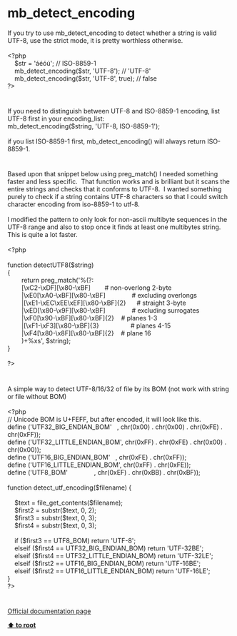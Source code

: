 # mb_detect_encoding




<div class="phpcode"><span class="html">
If you try to use mb_detect_encoding to detect whether a string is valid UTF-8, use the strict mode, it is pretty worthless otherwise.<br><br><span class="default">&lt;?php<br>&#xA0; &#xA0; $str </span><span class="keyword">= </span><span class="string">&apos;&#xE1;&#xE9;&#xF3;&#xFA;&apos;</span><span class="keyword">; </span><span class="comment">// ISO-8859-1<br>&#xA0; &#xA0; </span><span class="default">mb_detect_encoding</span><span class="keyword">(</span><span class="default">$str</span><span class="keyword">, </span><span class="string">&apos;UTF-8&apos;</span><span class="keyword">); </span><span class="comment">// &apos;UTF-8&apos;<br>&#xA0; &#xA0; </span><span class="default">mb_detect_encoding</span><span class="keyword">(</span><span class="default">$str</span><span class="keyword">, </span><span class="string">&apos;UTF-8&apos;</span><span class="keyword">, </span><span class="default">true</span><span class="keyword">); </span><span class="comment">// false<br></span><span class="default">?&gt;</span>
</span>
</div>
  

#


<div class="phpcode"><span class="html">
If you need to distinguish between UTF-8 and ISO-8859-1 encoding, list UTF-8 first in your encoding_list:<br>mb_detect_encoding($string, &apos;UTF-8, ISO-8859-1&apos;);<br><br>if you list ISO-8859-1 first, mb_detect_encoding() will always return ISO-8859-1.</span>
</div>
  

#


<div class="phpcode"><span class="html">
Based upon that snippet below using preg_match() I needed something faster and less specific.&#xA0; That function works and is brilliant but it scans the entire strings and checks that it conforms to UTF-8.&#xA0; I wanted something purely to check if a string contains UTF-8 characters so that I could switch character encoding from iso-8859-1 to utf-8.<br><br>I modified the pattern to only look for non-ascii multibyte sequences in the UTF-8 range and also to stop once it finds at least one multibytes string.&#xA0; This is quite a lot faster.<br><br><span class="default">&lt;?php<br><br></span><span class="keyword">function </span><span class="default">detectUTF8</span><span class="keyword">(</span><span class="default">$string</span><span class="keyword">)<br>{<br>&#xA0; &#xA0; &#xA0; &#xA0; return </span><span class="default">preg_match</span><span class="keyword">(</span><span class="string">&apos;%(?:<br>&#xA0; &#xA0; &#xA0; &#xA0; [\xC2-\xDF][\x80-\xBF]&#xA0; &#xA0; &#xA0; &#xA0; # non-overlong 2-byte<br>&#xA0; &#xA0; &#xA0; &#xA0; |\xE0[\xA0-\xBF][\x80-\xBF]&#xA0; &#xA0; &#xA0; &#xA0; &#xA0; &#xA0; &#xA0;&#xA0; # excluding overlongs<br>&#xA0; &#xA0; &#xA0; &#xA0; |[\xE1-\xEC\xEE\xEF][\x80-\xBF]{2}&#xA0; &#xA0; &#xA0; # straight 3-byte<br>&#xA0; &#xA0; &#xA0; &#xA0; |\xED[\x80-\x9F][\x80-\xBF]&#xA0; &#xA0; &#xA0; &#xA0; &#xA0; &#xA0; &#xA0;&#xA0; # excluding surrogates<br>&#xA0; &#xA0; &#xA0; &#xA0; |\xF0[\x90-\xBF][\x80-\xBF]{2}&#xA0; &#xA0; # planes 1-3<br>&#xA0; &#xA0; &#xA0; &#xA0; |[\xF1-\xF3][\x80-\xBF]{3}&#xA0; &#xA0; &#xA0; &#xA0; &#xA0; &#xA0; &#xA0; &#xA0; &#xA0; # planes 4-15<br>&#xA0; &#xA0; &#xA0; &#xA0; |\xF4[\x80-\x8F][\x80-\xBF]{2}&#xA0; &#xA0; # plane 16<br>&#xA0; &#xA0; &#xA0; &#xA0; )+%xs&apos;</span><span class="keyword">, </span><span class="default">$string</span><span class="keyword">);<br>}<br><br></span><span class="default">?&gt;</span>
</span>
</div>
  

#


<div class="phpcode"><span class="html">
A simple way to detect UTF-8/16/32 of file by its BOM (not work with string or file without BOM)<br><br><span class="default">&lt;?php<br></span><span class="comment">// Unicode BOM is U+FEFF, but after encoded, it will look like this.<br></span><span class="default">define </span><span class="keyword">(</span><span class="string">&apos;UTF32_BIG_ENDIAN_BOM&apos;&#xA0;&#xA0; </span><span class="keyword">, </span><span class="default">chr</span><span class="keyword">(</span><span class="default">0x00</span><span class="keyword">) . </span><span class="default">chr</span><span class="keyword">(</span><span class="default">0x00</span><span class="keyword">) . </span><span class="default">chr</span><span class="keyword">(</span><span class="default">0xFE</span><span class="keyword">) . </span><span class="default">chr</span><span class="keyword">(</span><span class="default">0xFF</span><span class="keyword">));<br></span><span class="default">define </span><span class="keyword">(</span><span class="string">&apos;UTF32_LITTLE_ENDIAN_BOM&apos;</span><span class="keyword">, </span><span class="default">chr</span><span class="keyword">(</span><span class="default">0xFF</span><span class="keyword">) . </span><span class="default">chr</span><span class="keyword">(</span><span class="default">0xFE</span><span class="keyword">) . </span><span class="default">chr</span><span class="keyword">(</span><span class="default">0x00</span><span class="keyword">) . </span><span class="default">chr</span><span class="keyword">(</span><span class="default">0x00</span><span class="keyword">));<br></span><span class="default">define </span><span class="keyword">(</span><span class="string">&apos;UTF16_BIG_ENDIAN_BOM&apos;&#xA0;&#xA0; </span><span class="keyword">, </span><span class="default">chr</span><span class="keyword">(</span><span class="default">0xFE</span><span class="keyword">) . </span><span class="default">chr</span><span class="keyword">(</span><span class="default">0xFF</span><span class="keyword">));<br></span><span class="default">define </span><span class="keyword">(</span><span class="string">&apos;UTF16_LITTLE_ENDIAN_BOM&apos;</span><span class="keyword">, </span><span class="default">chr</span><span class="keyword">(</span><span class="default">0xFF</span><span class="keyword">) . </span><span class="default">chr</span><span class="keyword">(</span><span class="default">0xFE</span><span class="keyword">));<br></span><span class="default">define </span><span class="keyword">(</span><span class="string">&apos;UTF8_BOM&apos;&#xA0; &#xA0; &#xA0; &#xA0; &#xA0; &#xA0; &#xA0;&#xA0; </span><span class="keyword">, </span><span class="default">chr</span><span class="keyword">(</span><span class="default">0xEF</span><span class="keyword">) . </span><span class="default">chr</span><span class="keyword">(</span><span class="default">0xBB</span><span class="keyword">) . </span><span class="default">chr</span><span class="keyword">(</span><span class="default">0xBF</span><span class="keyword">));<br><br>function </span><span class="default">detect_utf_encoding</span><span class="keyword">(</span><span class="default">$filename</span><span class="keyword">) {<br><br>&#xA0; &#xA0; </span><span class="default">$text </span><span class="keyword">= </span><span class="default">file_get_contents</span><span class="keyword">(</span><span class="default">$filename</span><span class="keyword">);<br>&#xA0; &#xA0; </span><span class="default">$first2 </span><span class="keyword">= </span><span class="default">substr</span><span class="keyword">(</span><span class="default">$text</span><span class="keyword">, </span><span class="default">0</span><span class="keyword">, </span><span class="default">2</span><span class="keyword">);<br>&#xA0; &#xA0; </span><span class="default">$first3 </span><span class="keyword">= </span><span class="default">substr</span><span class="keyword">(</span><span class="default">$text</span><span class="keyword">, </span><span class="default">0</span><span class="keyword">, </span><span class="default">3</span><span class="keyword">);<br>&#xA0; &#xA0; </span><span class="default">$first4 </span><span class="keyword">= </span><span class="default">substr</span><span class="keyword">(</span><span class="default">$text</span><span class="keyword">, </span><span class="default">0</span><span class="keyword">, </span><span class="default">3</span><span class="keyword">);<br>&#xA0; &#xA0; <br>&#xA0; &#xA0; if (</span><span class="default">$first3 </span><span class="keyword">== </span><span class="default">UTF8_BOM</span><span class="keyword">) return </span><span class="string">&apos;UTF-8&apos;</span><span class="keyword">;<br>&#xA0; &#xA0; elseif (</span><span class="default">$first4 </span><span class="keyword">== </span><span class="default">UTF32_BIG_ENDIAN_BOM</span><span class="keyword">) return </span><span class="string">&apos;UTF-32BE&apos;</span><span class="keyword">;<br>&#xA0; &#xA0; elseif (</span><span class="default">$first4 </span><span class="keyword">== </span><span class="default">UTF32_LITTLE_ENDIAN_BOM</span><span class="keyword">) return </span><span class="string">&apos;UTF-32LE&apos;</span><span class="keyword">;<br>&#xA0; &#xA0; elseif (</span><span class="default">$first2 </span><span class="keyword">== </span><span class="default">UTF16_BIG_ENDIAN_BOM</span><span class="keyword">) return </span><span class="string">&apos;UTF-16BE&apos;</span><span class="keyword">;<br>&#xA0; &#xA0; elseif (</span><span class="default">$first2 </span><span class="keyword">== </span><span class="default">UTF16_LITTLE_ENDIAN_BOM</span><span class="keyword">) return </span><span class="string">&apos;UTF-16LE&apos;</span><span class="keyword">;<br>}<br></span><span class="default">?&gt;</span>
</span>
</div>
  

#

[Official documentation page](https://www.php.net/manual/en/function.mb-detect-encoding.php)

**[⬆ to root](/)**